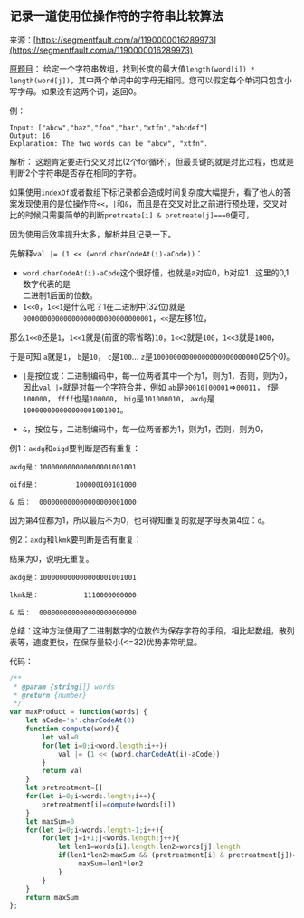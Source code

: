 ## 记录一道使用位操作符的字符串比较算法

来源：[https://segmentfault.com/a/1190000016289973](https://segmentfault.com/a/1190000016289973)

[原题目][0]：
给定一个字符串数组，找到长度的最大值`length(word[i]) * length(word[j])`，其中两个单词中的字母无相同。您可以假定每个单词只包含小写字母。如果没有这两个词，返回0。

例：

```
Input: ["abcw","baz","foo","bar","xtfn","abcdef"]
Output: 16 
Explanation: The two words can be "abcw", "xtfn".
```

解析：
这题肯定要进行交叉对比(2个for循环)，但最关键的就是对比过程，也就是判断2个字符串是否存在相同的字符。

如果使用`indexOf`或者数组下标记录都会造成时间复杂度大幅提升，看了他人的答案发现使用的是位操作符`<<`，`|`和`&`，而且是在交叉对比之前进行预处理，交叉对比的时候只需要简单的判断`pretreate[i] & pretreate[j]===0`便可，

因为使用后效率提升太多，解析并且记录一下。

先解释`val |= (1 << (word.charCodeAt(i)-aCode))`：


* `word.charCodeAt(i)-aCode`这个很好懂，也就是a对应0，b对应1...这里的0,1数字代表的是        
二进制1后面的位数。
* `1<<0`，`1<<1`是什么呢？1在二进制中(32位)就是`00000000000000000000000000000001`，`<<`是左移1位，

那么`1<<0`还是`1`，`1<<1`就是(前面的零省略)`10`，`1<<2`就是`100`，`1<<3`就是`1000`，

于是可知
`a`就是`1`，
`b`是`10`，
`c`是`100`...
`z`是`10000000000000000000000000`(25个0)。


* `|`是按位或：二进制编码中，每一位两者其中一个为1，则为1，否则，则为0，因此`val |=`就是对每一个字符合并，例如
`ab`是`00010|00001`=>`00011`，
`f`是`100000`，
`ffff`也是`100000`，
`big`是`101000010`，
`axdg`是`100000000000000001001001`。


* `&`，按位与，二进制编码中，每一位两者都为1，则为1，否则，则为0，

例1：`axdg`和`oigd`要判断是否有重复：

```
axdg是：100000000000000001001001

oifd是：         100000100101000

& 后：  000000000000000000001000  
```

因为第4位都为1，所以最后不为0，也可得知重复的就是字母表第4位：`d`。

  例2：`axdg`和`lkmk`要判断是否有重复：

结果为0，说明无重复。

```
axdg是：100000000000000001001001

lkmk是：           1110000000000

& 后：  000000000000000000000000  
```


总结：这种方法使用了二进制数字的位数作为保存字符的手段，相比起数组，散列表等，速度更快，在保存量较小(<=32)优势非常明显。

代码：

```js
/**
 * @param {string[]} words
 * @return {number}
 */
var maxProduct = function(words) {
    let aCode='a'.charCodeAt(0)
    function compute(word){
        let val=0
        for(let i=0;i<word.length;i++){
            val |= (1 << (word.charCodeAt(i)-aCode))
        }
        return val
    }
    let pretreatment=[]
    for(let i=0;i<words.length;i++){
        pretreatment[i]=compute(words[i])
    }
    let maxSum=0
    for(let i=0;i<words.length-1;i++){
        for(let j=i+1;j<words.length;j++){
            let len1=words[i].length,len2=words[j].length
            if(len1*len2>maxSum && (pretreatment[i] & pretreatment[j])===0){
                 maxSum=len1*len2
            }
        }
    }
    return maxSum
};
```

[0]: https://leetcode.com/problems/maximum-product-of-word-lengths/